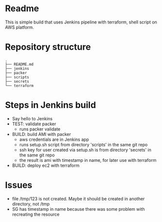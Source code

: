 # Readme

This is simple build that uses Jenkins pipeline with terraform, shell script on AWS platform.

# Repository structure
    .
    ├── README.md
    ├── jenkins
    ├── packer
    ├── scripts
    ├── secrets
    └── terraform



# Steps in Jenkins build
- Say hello to Jenkins
- TEST: validate packer
  - runs packer validate
- BUILD: build AMI with packer
  - aws credentials are in Jenkins app
  - runs setup.sh script from directory 'scripts' in the same git repo
  - ssh key for user created via setup.sh is from directory 'secrets' in the same git repo
  - the result is ami with timestamp in name, for later use with terraform
- BUILD: deploy ec2 with terraform


# Issues
- file /tmp/123 is not created. Maybe it should be created in another directory, not /tmp
- SG has timestamp in name because there was some problem with recreating the resource